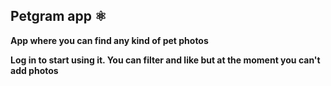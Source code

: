 ## Petgram app ⚛️

**App where you can find any kind of pet photos** 

**Log in to start using it. You can filter and like but at the moment you can't add photos** 
